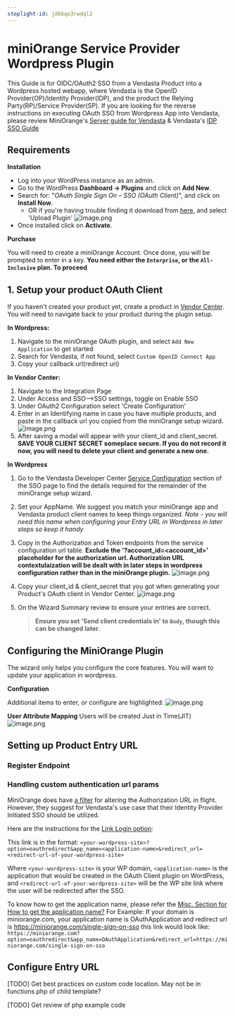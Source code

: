 ```yaml
---
stoplight-id: jd66qo3rwdql2
---
```


# miniOrange Service Provider Wordpress Plugin

This Guide is for OIDC/OAuth2 SSO from a Vendasta Product into a Wordpress hosted webapp, where Vendasta is the OpenID Provider(OP)/Identity Provider(IDP), and the product the Relying Party(RP)/Service Provider(SP). If you are looking for the reverse instructions on executing OAuth SSO from Wordpress App into Vendasta, please review MiniOrange's [Server guide for Vendasta](https://plugins.miniorange.com/vendasta-sso-using-wordpress-as-oauth-server) & Vendasta's [IDP SSO Guide](https://developers.vendasta.com/platform/ZG9jOjQ4NDkwNDQ2-identity-provider-idp-sso)

## Requirements

**Installation**
* Log into your WordPress instance as an admin.
* Go to the WordPress **Dashboard -> Plugins** and click on **Add New**.
* Search for: "*OAuth Single Sign On – SSO (OAuth Client)*", and click on **Install Now**.
  * OR if you're having trouble finding it download from [here](https://wordpress.org/plugins/miniorange-login-with-eve-online-google-facebook/), and select 'Upload Plugin'
![image.png](../../assets/images/guides/iaas/miniOrange/installation.png)
* Once installed click on **Activate**.

**Purchase**

You will need to create a miniOrange Account. Once done, you will be prompted to enter in a key. **You need either the `Enterprise`, or the `All-Inclusive` plan. To proceed**

## 1. Setup your product OAuth Client

If you haven't created your product yet, create a product in [Vendor Center](https://vendors.vendasta.com). You will need to navigate back to your product during the plugin setup.

**In Wordpress:**

1) Navigate to the miniOrange OAuth plugin, and select `Add New Application` to get started
2) Search for Vendasta, if not found, select `Custom OpenID Connect App`
3) Copy your callback url(redirect uri)

**In Vendor Center:**
1) Navigate to the Integration Page
2) Under Access and SSO-->SSO settings, toggle on Enable SSO
3) Under OAuth2 Configuration select 'Create Configuration'
4) Enter in an Identifying name in case you have multiple products, and paste in the callback url you copied from the miniOrange setup wizard.
    ![image.png](../../assets/images/guides/iaas/miniOrange/vendasta_createconfig.png)
5) After saving a modal will appear with your client_id and client_secret. **SAVE YOUR CLIENT SECRET someplace secure. If you do not record it now, you will need to delete your client and generate a new one.**

**In Wordpress**

1) Go to the Vendasta Developer Center [Service Configuration](https://developers.vendasta.com/vendor/d191b96068b71-sso-o-auth2-3-legged-flow#library-or-service-configuration) section of the SSO page to find the details required for the remainder of the miniOrange setup wizard.
2) Set your AppName. We suggest you match your miniOrange app and Vendasta product client names to keep things organized. *Note - you will need this name when configuring your Entry URL in Wordpress in later steps so keep it handy*
3) Copy in the Authorization and Token endpoints from the service configuration url table. **Exclude the '?account_id=<account_id>' placeholder for the authorization url. Authorization URL contextulaization will be dealt with in later steps in wordpress configuration rather than in the miniOrange plugin.**
    ![image.png](../../assets/images/guides/iaas/miniOrange/miniorange_discovery.png)

4) Copy your client_id & client_secret that you got when generating your Product's OAuth client in Vendor Center. 
    ![image.png](../../assets/images/guides/iaas/miniOrange/miniorange_creds.png)
5) On the Wizard Summary review to ensure your entries are correct. 
    <!-- theme: warning -->
    >**Ensure you set 'Send client credentials in' to `Body`, though this can be changed later.**


## Configuring the MiniOrange Plugin

The wizard only helps you configure the core features. You will want to update your application in wordpress.

**Configuration**

Additional items to enter, or configure are highlighted:
![image.png](../../assets/images/guides/iaas/miniOrange/miniorange_clientconfig.png)

**User Attribute Mapping**
Users will be created Just in Time(JIT)
![image.png](../../assets/images/guides/iaas/miniOrange/miniorange_userattributes.png)




## Setting up Product Entry URL

### Register Endpoint

### Handling custom authentication url params

MiniOrange does have [a filter](https://developers.miniorange.com/docs/oauth/wordpress/client/wordpress-hooks) for altering the Authorization URL in flight. However, they suggest for Vendasta's use case that their Identity Provider Initiated SSO should be utilized.

Here are the instructions for the [Link Login option](https://developers.miniorange.com/docs/oauth/wordpress/client/login-options#link-login):

This link is in the format:
```<your-wordpress-site>?option=oauthredirect&app_name=<application-name>&redirect_url=<redirect-url-of-your-wordpress-site>```

Where `<your-wordpress-site>` is your WP domain, `<application-name>` is the application that would be created in the OAuth Client plugin on WordPress, and `<redirect-url-of-your-wordpress-site>` will be the WP site link where the user will be redirected after the SSO.

To know how to get the application name, please refer the [Misc. Section for How to get the application name?](https://developers.miniorange.com/docs/oauth/wordpress/client/miscellaneous-info#getting-application-name)
For Example: If your domain is miniorange.com, your application name is OAuthApplication and redirect url is https://miniorange.com/single-sign-on-sso this link would look like:
`https://miniorange.com?option=oauthredirect&app_name=OAuthApplication&redirect_url=https://miniorange.com/single-sign-on-sso`


## Configure Entry URL

[TODO] Get best practices on custom code location. May not be in functions.php of child template?

[TODO] Get review of php example code